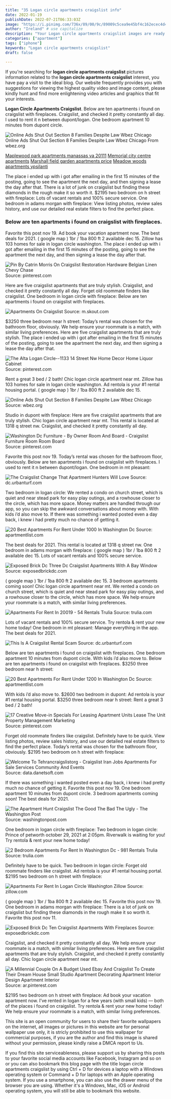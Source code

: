 ```yaml
---
title: "35 Logan circle apartments craigslist info"
date: 2022-01-19
publishDate: 2022-07-21T06:33:03Z
image: "https://i.pinimg.com/736x/89/00/9c/89009c5cea9e45bf4c162ecec4d4165b.jpg"
author: "Ireland" # use capitalize
description: "Your Logan circle apartments craigslist images are ready in this website. Logan circle apartments craigslist are a topic that is being searched for and liked by netizens today. You can Find and Download the Logan circle apartments craigslist files here. Get all royalty-free photos and vectors."
categories: ["apartment"]
tags: ["iphone"]
keywords: "Logan circle apartments craigslist"
draft: false

---
```


If you're searching for **logan circle apartments craigslist** pictures information related to the **logan circle apartments craigslist** interest, you have pay a visit to the ideal  blog.  Our website frequently  provides you with  suggestions  for viewing  the highest  quality video and image  content, please kindly hunt and find more enlightening video articles and graphics  that fit your interests.

**Logan Circle Apartments Craigslist**. Below are ten apartments i found on craigslist with fireplaces. Craigslist, and checked it pretty constantly all day. I used to rent it n between dupont/logan. One bedroom apartment 10 minutes from dupont circle.

![Online Ads Shut Out Section 8 Families Despite Law Wbez Chicago](https://s3.amazonaws.com/wbez-cdn/legacy/image/craigslist-illustration-2.PNG "Online Ads Shut Out Section 8 Families Despite Law Wbez Chicago")
Online Ads Shut Out Section 8 Families Despite Law Wbez Chicago From wbez.org

[Maplewood park apartments manassas va 20111](/maplewood-park-apartments-manassas-va-20111/)
[Memorial city centre apartments](/memorial-city-centre-apartments/)
[Marshall field garden apartments price](/marshall-field-garden-apartments-price/)
[Meadow woods apartments ypsilanti](/meadow-woods-apartments-ypsilanti/)

The place i ended up with i got after emailing in the first 15 minutes of the posting, going to see the apartment the next day, and then signing a lease the day after that. There is a lot of junk on craigslist but finding these diamonds in the rough make it so worth it. $2195 two bedroom on h street with fireplace: Lots of vacant rentals and 100% secure service. One bedroom in adams morgan with fireplace: View listing photos, review sales history, and use our detailed real estate filters to find the perfect place.

### Below are ten apartments i found on craigslist with fireplaces.

Favorite this post nov 19. Ad book your vacation apartment now. The best deals for 2021. ( google map ) 1br / 1ba 800 ft 2 available dec 15. Zillow has 103 homes for sale in logan circle washington. The place i ended up with i got after emailing in the first 15 minutes of the posting, going to see the apartment the next day, and then signing a lease the day after that.


![Pin By Catrin Morris On Craigslist Restoration Hardware Belgian Linen Chevy Chase](https://i.pinimg.com/originals/97/b8/1d/97b81d2c2a04aa072a6b16f9b1980c46.png "Pin By Catrin Morris On Craigslist Restoration Hardware Belgian Linen Chevy Chase")
Source: pinterest.com

Here are five craigslist apartments that are truly stylish. Craigslist, and checked it pretty constantly all day. Forget old roommate finders like craigslist. One bedroom in logan circle with fireplace: Below are ten apartments i found on craigslist with fireplaces.

![Apartments On Craigslist](https://i.pinimg.com/736x/03/6c/62/036c62afc69cb6b80bfc43a59f203a54.jpg "Apartments On Craigslist")
Source: m.skout.com

$3250 three bedroom near h street: Today’s rental was chosen for the bathroom floor, obviously. We help ensure your roommate is a match, with similar living preferences. Here are five craigslist apartments that are truly stylish. The place i ended up with i got after emailing in the first 15 minutes of the posting, going to see the apartment the next day, and then signing a lease the day after that.

![The Alta Logan Circle--1133 14 Street Nw Home Decor Home Liquor Cabinet](https://i.pinimg.com/originals/cf/c3/9c/cfc39ce2d91ba10e1109c4a0b7c0ed0f.jpg "The Alta Logan Circle--1133 14 Street Nw Home Decor Home Liquor Cabinet")
Source: pinterest.com

Rent a great 3 bed / 2 bath! Chic logan circle apartment near mt. Zillow has 103 homes for sale in logan circle washington. Ad rentola is your #1 rental housing portal. ( google map ) 1br / 1ba 800 ft 2 available dec 15.

![Online Ads Shut Out Section 8 Families Despite Law Wbez Chicago](https://s3.amazonaws.com/wbez-cdn/legacy/image/craigslist-illustration-2.PNG "Online Ads Shut Out Section 8 Families Despite Law Wbez Chicago")
Source: wbez.org

Studio in dupont with fireplace: Here are five craigslist apartments that are truly stylish. Chic logan circle apartment near mt. This rental is located at 1318 q street nw. Craigslist, and checked it pretty constantly all day.

![Washington Dc Furniture - By Owner Room And Board - Craigslist Furniture Room Room Board](https://i.pinimg.com/474x/ec/5e/39/ec5e39f903b53b88eae06772147edf8b--washington-dc.jpg "Washington Dc Furniture - By Owner Room And Board - Craigslist Furniture Room Room Board")
Source: pinterest.com

Favorite this post nov 19. Today’s rental was chosen for the bathroom floor, obviously. Below are ten apartments i found on craigslist with fireplaces. I used to rent it n between dupont/logan. One bedroom in mt pleasant:

![The Craigslist Change That Apartment Hunters Will Love](https://assets.urbanturf.com/dc/images/blog/2013/02/craigslist_grid.jpg "The Craigslist Change That Apartment Hunters Will Love")
Source: dc.urbanturf.com

Two bedroom in logan circle: We rented a condo on church street, which is quiet and near stead park for easy play outings, and a rowhouse closer to the circle, which has more space. Money matters are handled through our app, so you can skip the awkward conversations about money with. With kids i’d also move to. If there was something i wanted posted even a day back, i knew i had pretty much no chance of getting it.

![20 Best Apartments For Rent Under 1000 In Washington Dc](https://res.cloudinary.com/apartmentlist/image/upload/f_auto,q_auto,t_web-base/504a68dbec66df3404e772b6329a29b8.jpg "20 Best Apartments For Rent Under 1000 In Washington Dc")
Source: apartmentlist.com

The best deals for 2021. This rental is located at 1318 q street nw. One bedroom in adams morgan with fireplace: ( google map ) 1br / 1ba 800 ft 2 available dec 15. Lots of vacant rentals and 100% secure service.

![Exposed Brick Dc Three Dc Craigslist Apartments With A Bay Window](https://exposedbrickdc.com/wp-content/uploads/2020/10/00101_jX0AeEaqIQA_0ak07K_600x450.jpg "Exposed Brick Dc Three Dc Craigslist Apartments With A Bay Window")
Source: exposedbrickdc.com

( google map ) 1br / 1ba 800 ft 2 available dec 15. 3 bedroom apartments coming soon! Chic logan circle apartment near mt. We rented a condo on church street, which is quiet and near stead park for easy play outings, and a rowhouse closer to the circle, which has more space. We help ensure your roommate is a match, with similar living preferences.

![Apartments For Rent In 20019 - 54 Rentals Trulia](https://www.trulia.com/pictures/thumbs_5/zillowstatic/fp/756e834842932e2cbf669f800790f370-full.jpg "Apartments For Rent In 20019 - 54 Rentals Trulia")
Source: trulia.com

Lots of vacant rentals and 100% secure service. Try rentola &amp; rent your new home today! One bedroom in mt pleasant: Manage everything in the app. The best deals for 2021.

![This Is A Craigslist Rental Scam](https://assets.urbanturf.com/dc/images/blog/2010/08/scamimage.jpg "This Is A Craigslist Rental Scam")
Source: dc.urbanturf.com

Below are ten apartments i found on craigslist with fireplaces. One bedroom apartment 10 minutes from dupont circle. With kids i’d also move to. Below are ten apartments i found on craigslist with fireplaces. $3250 three bedroom near h street:

![20 Best Apartments For Rent Under 1200 In Washington Dc](https://res.cloudinary.com/apartmentlist/image/upload/c_fill,dpr_auto,f_auto,g_center,h_160,q_auto,w_320/ae86eb9d68fbf0521d9e0f342a708eff.jpg "20 Best Apartments For Rent Under 1200 In Washington Dc")
Source: apartmentlist.com

With kids i’d also move to. $2600 two bedroom in dupont: Ad rentola is your #1 rental housing portal. $3250 three bedroom near h street: Rent a great 3 bed / 2 bath!

![17 Creative Move-in Specials For Leasing Apartment Units Lease The Unit Property Management Marketing](https://i.pinimg.com/736x/83/45/91/8345910fb7a3c48d18d5820a3a483f25.jpg "17 Creative Move-in Specials For Leasing Apartment Units Lease The Unit Property Management Marketing")
Source: pinterest.com

Forget old roommate finders like craigslist. Definitely have to be quick. View listing photos, review sales history, and use our detailed real estate filters to find the perfect place. Today’s rental was chosen for the bathroom floor, obviously. $2195 two bedroom on h street with fireplace:

![Welcome To Tehrancraigslistorg - Craigslist Iran Jobs Apartments For Sale Services Community And Events](https://d3pettoeguc9mf.cloudfront.net/pic/412x227/t/tehran.craigslist.org.png "Welcome To Tehrancraigslistorg - Craigslist Iran Jobs Apartments For Sale Services Community And Events")
Source: data.danetsoft.com

If there was something i wanted posted even a day back, i knew i had pretty much no chance of getting it. Favorite this post nov 19. One bedroom apartment 10 minutes from dupont circle. 3 bedroom apartments coming soon! The best deals for 2021.

![The Apartment Hunt Craigslist The Good The Bad The Ugly - The Washington Post](https://img.washingtonpost.com/rf/image_1484w/2010-2019/WashingtonPost/2012/01/04/Others/Images/2012-01-04/vida0016_1325699281.jpg?uuid=vgkLYjb8EeGsVedeoyHICg "The Apartment Hunt Craigslist The Good The Bad The Ugly - The Washington Post")
Source: washingtonpost.com

One bedroom in logan circle with fireplace: Two bedroom in logan circle: Prince of petworth october 29, 2021 at 2:05pm. Riverwalk is waiting for you! Try rentola &amp; rent your new home today!

![2 Bedroom Apartments For Rent In Washington Dc - 981 Rentals Trulia](https://www.trulia.com/pictures/thumbs_5/zillowstatic/fp/296fb50a449342c2a636729ad595eda7-full.jpg "2 Bedroom Apartments For Rent In Washington Dc - 981 Rentals Trulia")
Source: trulia.com

Definitely have to be quick. Two bedroom in logan circle: Forget old roommate finders like craigslist. Ad rentola is your #1 rental housing portal. $2195 two bedroom on h street with fireplace:

![Apartments For Rent In Logan Circle Washington Zillow](https://photos.zillowstatic.com/fp/6c8048fb23d3a6d6a9f616ec33848729-p_e.jpg "Apartments For Rent In Logan Circle Washington Zillow")
Source: zillow.com

( google map ) 1br / 1ba 800 ft 2 available dec 15. Favorite this post nov 19. One bedroom in adams morgan with fireplace: There is a lot of junk on craigslist but finding these diamonds in the rough make it so worth it. Favorite this post nov 11.

![Exposed Brick Dc Ten Craigslist Apartments With Fireplaces](https://exposedbrickdc.com/wp-content/uploads/2020/08/00K0K_bTtn8aaUh93_0ak07K_600x450-1.jpg "Exposed Brick Dc Ten Craigslist Apartments With Fireplaces")
Source: exposedbrickdc.com

Craigslist, and checked it pretty constantly all day. We help ensure your roommate is a match, with similar living preferences. Here are five craigslist apartments that are truly stylish. Craigslist, and checked it pretty constantly all day. Chic logan circle apartment near mt.

![A Millennial Couple On A Budget Used Ebay And Craigslist To Create Their Dream House Small Studio Apartment Decorating Apartment Interior Design Apartment Interior](https://i.pinimg.com/736x/89/00/9c/89009c5cea9e45bf4c162ecec4d4165b.jpg "A Millennial Couple On A Budget Used Ebay And Craigslist To Create Their Dream House Small Studio Apartment Decorating Apartment Interior Design Apartment Interior")
Source: ar.pinterest.com

$2195 two bedroom on h street with fireplace: Ad book your vacation apartment now. I’ve rented in logan for a few years (with small kids) — both of the places i found on craigslist. Try rentola &amp; rent your new home today! We help ensure your roommate is a match, with similar living preferences.

This site is an open community for users to share their favorite wallpapers on the internet, all images or pictures in this website are for personal wallpaper use only, it is stricly prohibited to use this wallpaper for commercial purposes, if you are the author and find this image is shared without your permission, please kindly raise a DMCA report to Us.

If you find this site serviceableness, please support us by sharing this posts to your favorite social media accounts like Facebook, Instagram and so on or you can also bookmark this blog page with the title logan circle apartments craigslist by using Ctrl + D for devices a laptop with a Windows operating system or Command + D for laptops with an Apple operating system. If you use a smartphone, you can also use the drawer menu of the browser you are using. Whether it's a Windows, Mac, iOS or Android operating system, you will still be able to bookmark this website.
